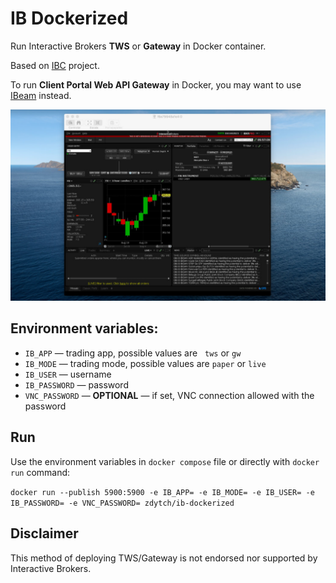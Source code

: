 # IB Dockerized

Run Interactive Brokers **TWS** or **Gateway** in Docker container.

Based on [IBC](https://github.com/IbcAlpha/IBC) project.

To run **Client Portal Web API Gateway** in Docker, you may want to use [IBeam](https://github.com/Voyz/ibeam) instead.

<p align="center">
    <img src="https://github.com/zdytch/ib-dockerized/blob/master/image.jpg" alt="IB Dockerized" title="IB Dockerized" width="640"/>
</p>

## Environment variables:
- `IB_APP` — trading app, possible values are   `tws` or `gw`
- `IB_MODE` — trading mode, possible values are `paper` or `live`
- `IB_USER` — username
- `IB_PASSWORD` — password
- `VNC_PASSWORD` — **OPTIONAL** — if set, VNC connection allowed with the password

## Run
Use the environment variables in `docker compose` file or directly with `docker run` command:

`docker run --publish 5900:5900 -e IB_APP= -e IB_MODE= -e IB_USER= -e IB_PASSWORD= -e VNC_PASSWORD= zdytch/ib-dockerized`

## Disclaimer
This method of deploying TWS/Gateway is not endorsed nor supported by Interactive Brokers.
